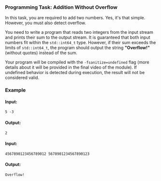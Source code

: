 ### Programming Task: **Addition Without Overflow**

In this task, you are required to add two numbers. Yes, it's that simple. However, you must also detect overflow.  

You need to write a program that reads two integers from the input stream and prints their sum to the output stream. It is guaranteed that both input numbers fit within the `std::int64_t` type. However, if their sum exceeds the limits of `std::int64_t`, the program should output the string **"Overflow!"** (without quotes) instead of the sum.  

Your program will be compiled with the `-fsanitize=undefined` flag (more details about it will be provided in the final video of the module). If undefined behavior is detected during execution, the result will not be considered valid.  

### Example  
#### **Input:**  
```
5 -3
```  
#### **Output:**  
```
2
```  

#### **Input:**  
```
4567890123456789012 5678901234567890123
```  
#### **Output:**  
```
Overflow!
```